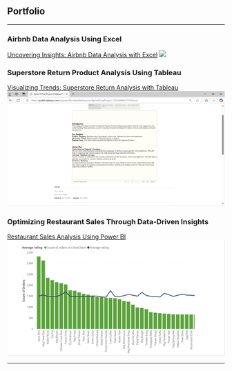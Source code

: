 ## Portfolio

---

### Airbnb Data Analysis Using Excel
[Uncovering Insights: Airbnb Data Analysis with Excel](https://docs.google.com/spreadsheets/d/1DUKRKrmFRuRa8fv6-B-gswGAbzuVzwbhnYHMEKC0DxI/edit?gid=883548909#gid=883548909)
<img src="images/NYC_AirBNB.gif?raw=true"/>

### Superstore Return Product Analysis Using Tableau
[Visualizing Trends: Superstore Return Analysis with Tableau]([/pdf/Superstore_Return_Analysis.pdf](https://public.tableau.com/app/profile/shahnila.khan/viz/Sprint5FinalProject_17325909561770/Story1))
<img src="images/Tab.png?raw=true"/>

### Optimizing Restaurant Sales Through Data-Driven Insights
[Restaurant Sales Analysis Using Power BI](/pdf/Zomato_Data_Analysis.pdf)
<img src="images/RatingsVsOrderCount.png?raw=true"/>

---
